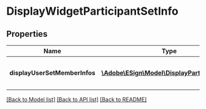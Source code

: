 # DisplayWidgetParticipantSetInfo

## Properties
Name | Type | Description | Notes
------------ | ------------- | ------------- | -------------
**displayUserSetMemberInfos** | [**\Adobe\ESign\Model\DisplayParticipantInfo[]**](DisplayParticipantInfo.md) | Displays the info about user set | [optional] 

[[Back to Model list]](../README.md#documentation-for-models) [[Back to API list]](../README.md#documentation-for-api-endpoints) [[Back to README]](../README.md)


